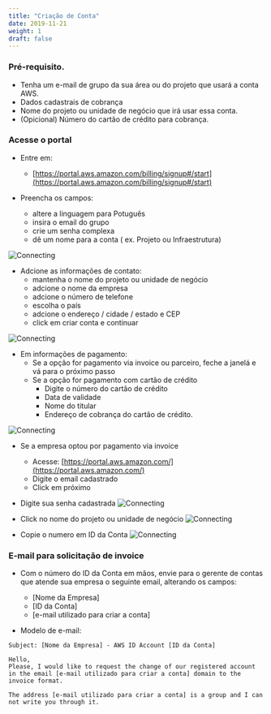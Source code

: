 ```yaml
---
title: "Criação de Conta"
date: 2019-11-21
weight: 1
draft: false
---
```


### Pré-requisito.
- Tenha um e-mail de grupo da sua área ou do projeto que usará a conta AWS.
- Dados cadastrais de cobrança 
- Nome do projeto ou unidade de negócio que irá usar essa conta.
- (Opicional) Número do cartão de crédito para cobrança.


### Acesse o portal

- Entre em:
    - [https://portal.aws.amazon.com/billing/signup#/start](https://portal.aws.amazon.com/billing/signup#/start)

- Preencha os campos:
    - altere a linguagem para Potuguês
    - insira o email do grupo 
    - crie um senha complexa
    - dê um nome para a conta ( ex. Projeto ou Infraestrutura)

![Connecting](/images/aws/create_account01.png)

- Adcione as informações de contato:
    - mantenha o nome do projeto ou unidade de negócio
    - adcione o nome da empresa
    - adcione o número de telefone
    - escolha o país 
    - adcione o endereço / cidade / estado e CEP
    - click em criar conta e continuar

![Connecting](/images/aws/create_account02.png)

- Em informações de pagamento:
    - Se a opção for pagamento via invoice ou parceiro, feche a janelá e vá para o próximo passo
    - Se a opção for pagamento com cartão de crédito
        - Digite o número do cartão de crédito
        - Data de validade
        - Nome do titular 
        - Endereço de cobrança do cartão de crédito.

![Connecting](/images/aws/create_account03.png)

- Se a empresa optou por pagamento via invoice
    - Acesse: [https://portal.aws.amazon.com/](https://portal.aws.amazon.com/)
    - Digite o email cadastrado
    - Click em próximo

- Digite sua senha cadastrada
![Connecting](/images/aws/create_account05.png)

- Click no nome do projeto ou unidade de negócio
![Connecting](/images/aws/create_account06.png)

- Copie o numero em ID da Conta 
![Connecting](/images/aws/create_account07.png)


### E-mail para solicitação de invoice
- Com o número do ID da Conta em mãos, envie para o gerente de contas que atende sua empresa o seguinte email, alterando os campos:
    - [Nome da Empresa]
    - [ID da Conta]
    - [e-mail utilizado para criar a conta]


- Modelo de e-mail:

```
Subject: [Nome da Empresa] - AWS ID Account [ID da Conta]

Hello,
Please, I would like to request the change of our registered account in the email [e-mail utilizado para criar a conta] domain to the invoice format.

The address [e-mail utilizado para criar a conta] is a group and I can not write you through it.
```

